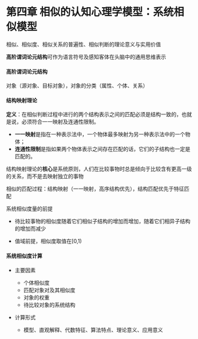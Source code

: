 # 第四章 相似的认知心理学模型：系统相似模型

相似、相似度、相似关系的普遍性、相似判断的理论意义与实用价值

**高阶谓词论元结构**可作为语言符号及感知客体在头脑中的通用思维表示

#### 高阶谓词论元结构

对象（源对象、目标对象），对象的分类（属性、个体、关系）

#### 结构映射理论

**定义**：在相似判断过程中进行的两个结构表示之间的匹配必须是结构一致的，也就是说，必须符合一一映射及连通性限制。

- **一一映射**是指在一种表示法中，一个物体最多映射为另一种表示法中的一个物体；
- **连通性限制**是指如果两个物体表示之间存在匹配的话，它们的子结构也一定是匹配的。

结构映射理论的**核心**是系统原则，人们在比较事物时总是倾向于比较含有更高一级的关系，而不是去映射独立的事物

相似的匹配过程：结构映射（一一映射，高序结构优先），结构匹配优先于特征匹配

系统相似度量的前提

- 待比较事物的相似度随着它们相似子结构的增加而增加，随着它们相异子结构的增加而减少

- 值域前提，相似度取值在[0,1)

#### 系统相似度计算

- 主要因素
  - 个体相似度
  - 匹配对象对及其相似度
  - 对象的权重
  - 待比较对象的系统结构

- 计算形式
  - 模型、直观解释、代数特征、算法特点、理论意义、应用意义

